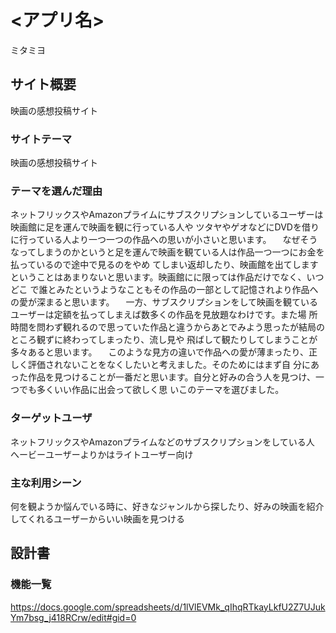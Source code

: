 # <アプリ名>
ミタミヨ

## サイト概要
映画の感想投稿サイト

### サイトテーマ
映画の感想投稿サイト

### テーマを選んだ理由
ネットフリックスやAmazonプライムにサブスクリプションしているユーザーは映画館に足を運んで映画を観に行っている人や ツタヤやゲオなどにDVDを借りに行っている人より一つ一つの作品への思いが小さいと思います。 　なぜそうなってしまうのかというと足を運んで映画を観ている人は作品一つ一つにお金を払っているので途中で見るのをやめ てしまい返却したり、映画館を出てしますということはあまりないと思います。映画館にに限っては作品だけでなく、いつどこ で誰とみたというようなこともその作品の一部として記憶されより作品への愛が深まると思います。 　一方、サブスクリプションをして映画を観ているユーザーは定額を払ってしまえば数多くの作品を見放題なわけです。また場 所時間を問わず観れるので思っていた作品と違うからあとでみよう思ったが結局のところ観ずに終わってしまったり、流し見や 飛ばして観たりしてしまうことが多々あると思います。 　このような見方の違いで作品への愛が薄まったり、正しく評価されないことをなくしたいと考えました。そのためにはまず自 分にあった作品を見つけることが一番だと思います。自分と好みの合う人を見つけ、一つでも多くいい作品に出会って欲しく思 いこのテーマを選びました。

### ターゲットユーザ
ネットフリックスやAmazonプライムなどのサブスクリプションをしている人 へービーユーザーよりかはライトユーザー向け


### 主な利用シーン
何を観ようか悩んでいる時に、好きなジャンルから探したり、好みの映画を紹介してくれるユーザーからいい映画を見つける

## 設計書

### 機能一覧
https://docs.google.com/spreadsheets/d/1lVlEVMk_qIhqRTkayLkfU2Z7UJukYm7bsg_j418RCrw/edit#gid=0

